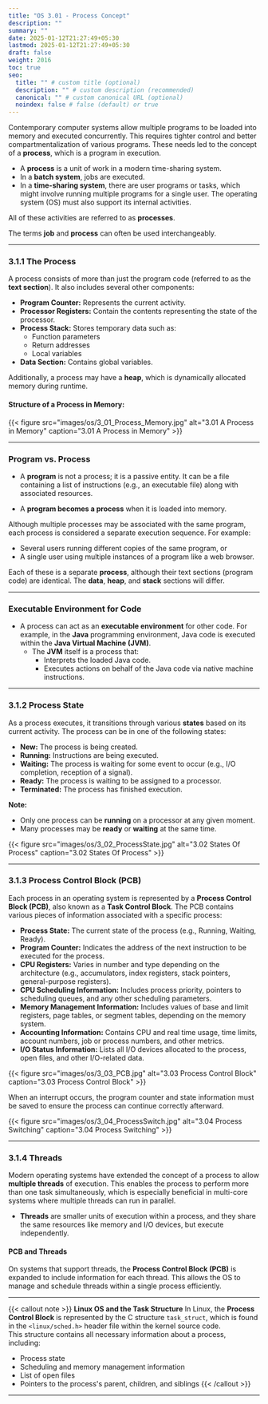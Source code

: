 ```yaml
---
title: "OS 3.01 - Process Concept"
description: ""
summary: ""
date: 2025-01-12T21:27:49+05:30
lastmod: 2025-01-12T21:27:49+05:30
draft: false
weight: 2016
toc: true
seo:
  title: "" # custom title (optional)
  description: "" # custom description (recommended)
  canonical: "" # custom canonical URL (optional)
  noindex: false # false (default) or true
---
```





Contemporary computer systems allow multiple programs to be loaded into memory and executed concurrently. This requires tighter control and better compartmentalization of various programs. These needs led to the concept of a **process**, which is a program in execution.

- A **process** is a unit of work in a modern time-sharing system.
- In a **batch system**, jobs are executed.
- In a **time-sharing system**, there are user programs or tasks, which might involve running multiple programs for a single user. The operating system (OS) must also support its internal activities.

All of these activities are referred to as **processes**. 

The terms **job** and **process** can often be used interchangeably.

---

### **3.1.1 The Process**

A process consists of more than just the program code (referred to as the **text section**). It also includes several other components:

- **Program Counter:** Represents the current activity.
- **Processor Registers:** Contain the contents representing the state of the processor.
- **Process Stack:** Stores temporary data such as:
  - Function parameters
  - Return addresses
  - Local variables
- **Data Section:** Contains global variables.

Additionally, a process may have a **heap**, which is dynamically allocated memory during runtime.

#### **Structure of a Process in Memory:**

{{< figure  src="images/os/3_01_Process_Memory.jpg"  alt="3.01 A Process in Memory"  caption="3.01 A Process in Memory" >}}

---

### **Program vs. Process**

- A **program** is not a process; it is a passive entity. It can be a file containing a list of instructions (e.g., an executable file) along with associated resources.
  
- A **program becomes a process** when it is loaded into memory.

Although multiple processes may be associated with the same program, each process is considered a separate execution sequence. For example:
- Several users running different copies of the same program, or
- A single user using multiple instances of a program like a web browser.

Each of these is a separate **process**, although their text sections (program code) are identical. The **data**, **heap**, and **stack** sections will differ.

---

### **Executable Environment for Code**

- A process can act as an **executable environment** for other code. For example, in the **Java** programming environment, Java code is executed within the **Java Virtual Machine (JVM)**.
  - The **JVM** itself is a process that:
    - Interprets the loaded Java code.
    - Executes actions on behalf of the Java code via native machine instructions.


___

### **3.1.2 Process State**

As a process executes, it transitions through various **states** based on its current activity. The process can be in one of the following states:

- **New:** The process is being created.
- **Running:** Instructions are being executed.
- **Waiting:** The process is waiting for some event to occur (e.g., I/O completion, reception of a signal).
- **Ready:** The process is waiting to be assigned to a processor.
- **Terminated:** The process has finished execution.

**Note:**  
- Only one process can be **running** on a processor at any given moment.  
- Many processes may be **ready** or **waiting** at the same time.

{{< figure  src="images/os/3_02_ProcessState.jpg"  alt="3.02 States Of Process"  caption="3.02 States Of Process" >}}


---

### **3.1.3 Process Control Block (PCB)**

Each process in an operating system is represented by a **Process Control Block (PCB)**, also known as a **Task Control Block**. The PCB contains various pieces of information associated with a specific process:

- **Process State:** The current state of the process (e.g., Running, Waiting, Ready).
- **Program Counter:** Indicates the address of the next instruction to be executed for the process.
- **CPU Registers:** Varies in number and type depending on the architecture (e.g., accumulators, index registers, stack pointers, general-purpose registers).
- **CPU Scheduling Information:** Includes process priority, pointers to scheduling queues, and any other scheduling parameters.
- **Memory Management Information:** Includes values of base and limit registers, page tables, or segment tables, depending on the memory system.
- **Accounting Information:** Contains CPU and real time usage, time limits, account numbers, job or process numbers, and other metrics.
- **I/O Status Information:** Lists all I/O devices allocated to the process, open files, and other I/O-related data.


{{< figure  src="images/os/3_03_PCB.jpg"  alt="3.03 Process Control Block"  caption="3.03 Process Control Block" >}}


When an interrupt occurs, the program counter and state information must be saved to ensure the process can continue correctly afterward.



{{< figure  src="images/os/3_04_ProcessSwitch.jpg"  alt="3.04 Process Switching"  caption="3.04 Process Switching" >}}

---

### **3.1.4 Threads**

Modern operating systems have extended the concept of a process to allow **multiple threads** of execution. This enables the process to perform more than one task simultaneously, which is especially beneficial in multi-core systems where multiple threads can run in parallel.

- **Threads** are smaller units of execution within a process, and they share the same resources like memory and I/O devices, but execute independently.

#### **PCB and Threads**

On systems that support threads, the **Process Control Block (PCB)** is expanded to include information for each thread. This allows the OS to manage and schedule threads within a single process efficiently.

---


{{< callout note >}}
**Linux OS and the Task Structure**
In Linux, the **Process Control Block** is represented by the C structure `task_struct`, which is found in the `<linux/sched.h>` header file within the kernel source code.  
 This structure contains all necessary information about a process, including:
 - Process state
 - Scheduling and memory management information
 - List of open files
 - Pointers to the process's parent, children, and siblings
{{< /callout >}}


---
